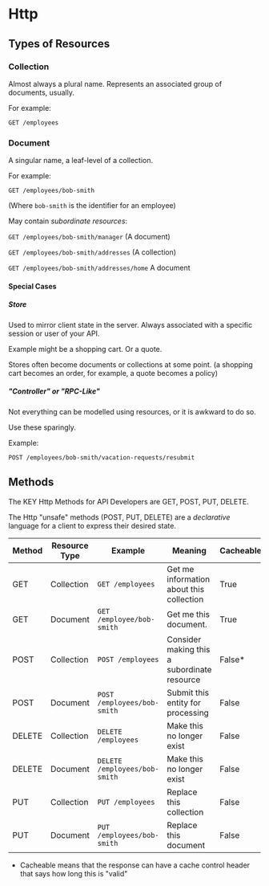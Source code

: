 # Http

## Types of Resources

### Collection

Almost always a plural name. Represents an associated group of documents, usually.

For example:

`GET /employees`

### Document

A singular name, a leaf-level of a collection.

For example:

`GET /employees/bob-smith`

(Where `bob-smith` is the identifier for an employee)

May contain *subordinate resources*:

`GET /employees/bob-smith/manager` (A document)

`GET /employees/bob-smith/addresses` (A collection)

`GET /employees/bob-smith/addresses/home` A document

#### Special Cases

##### Store

Used to mirror client state in the server. Always associated with a specific session or user of your API.

Example might be a shopping cart. Or a quote.

Stores often become documents or collections at some point. (a shopping cart becomes an order, for example, a quote becomes a policy)

##### "Controller" or "RPC-Like"

Not everything can be modelled using resources, or it is awkward to do so.

Use these sparingly.

Example:

`POST /employees/bob-smith/vacation-requests/resubmit`

## Methods

The KEY Http Methods for API Developers are GET, POST, PUT, DELETE.

The Http "unsafe" methods (POST, PUT, DELETE) are a *declarative* language for a client to express their desired state.

| Method | Resource Type | Example                       | Meaning                                     | Cacheable | Safe  | Idempotent |
| ------ | ------------- | ----------------------------- | ------------------------------------------- | --------- | ----- | ---------- |
| GET    | Collection    | `GET /employees`              | Get me information about this collection    | True      | True  | True       |
| GET    | Document      | `GET /employee/bob-smith`     | Get me this document.                       | True      | True  | True       |
| POST   | Collection    | `POST /employees`             | Consider making this a subordinate resource | False*    | False | False      |
| POST   | Document      | `POST /employees/bob-smith`   | Submit this entity for processing           | False     | False | false      |
| DELETE | Collection    | `DELETE /employees`           | Make this no longer exist                   | False     | False | True       |
| DELETE | Document      | `DELETE /employees/bob-smith` | Make this no longer exist                   | False     | False | True       |
| PUT    | Collection    | `PUT /employees`              | Replace this collection                     | False     | False | False      |
| PUT    | Document      | `PUT /employees/bob-smith`    | Replace this document                       | False     | False | True       |

- Cacheable means that the response can have a cache control header that says how long this is "valid"